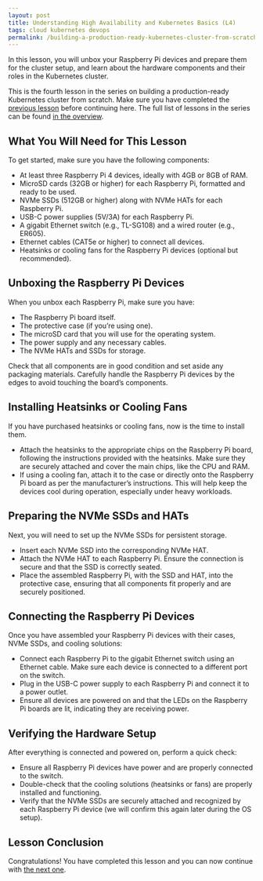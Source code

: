 ```yaml
---
layout: post
title: Understanding High Availability and Kubernetes Basics (L4)
tags: cloud kubernetes devops
permalink: /building-a-production-ready-kubernetes-cluster-from-scratch/lesson-4
---
```


In this lesson, you will unbox your Raspberry Pi devices and prepare them for
the cluster setup, and learn about the hardware components and their roles in
the Kubernetes cluster.

This is the fourth lesson in the series on building a production-ready
Kubernetes cluster from scratch. Make sure you have completed the
[previous lesson](/building-a-production-ready-kubernetes-cluster-from-scratch/lesson-3)
before continuing here. The full list of lessons in the series can be found
[in the overview](/building-a-production-ready-kubernetes-cluster-from-scratch).

## What You Will Need for This Lesson

To get started, make sure you have the following components:

- At least three Raspberry Pi 4 devices, ideally with 4GB or 8GB of RAM.
- MicroSD cards (32GB or higher) for each Raspberry Pi, formatted and ready to
  be used.
- NVMe SSDs (512GB or higher) along with NVMe HATs for each Raspberry Pi.
- USB-C power supplies (5V/3A) for each Raspberry Pi.
- A gigabit Ethernet switch (e.g., TL-SG108) and a wired router (e.g., ER605).
- Ethernet cables (CAT5e or higher) to connect all devices.
- Heatsinks or cooling fans for the Raspberry Pi devices (optional but
  recommended).

## Unboxing the Raspberry Pi Devices

When you unbox each Raspberry Pi, make sure you have:

- The Raspberry Pi board itself.
- The protective case (if you’re using one).
- The microSD card that you will use for the operating system.
- The power supply and any necessary cables.
- The NVMe HATs and SSDs for storage.

Check that all components are in good condition and set aside any packaging
materials. Carefully handle the Raspberry Pi devices by the edges to avoid
touching the board’s components.

## Installing Heatsinks or Cooling Fans

If you have purchased heatsinks or cooling fans, now is the time to install
them.

- Attach the heatsinks to the appropriate chips on the Raspberry Pi board,
  following the instructions provided with the heatsinks. Make sure they are
  securely attached and cover the main chips, like the CPU and RAM.
- If using a cooling fan, attach it to the case or directly onto the Raspberry
  Pi board as per the manufacturer’s instructions. This will help keep the
  devices cool during operation, especially under heavy workloads.

## Preparing the NVMe SSDs and HATs

Next, you will need to set up the NVMe SSDs for persistent storage.

- Insert each NVMe SSD into the corresponding NVMe HAT.
- Attach the NVMe HAT to each Raspberry Pi. Ensure the connection is secure and
  that the SSD is correctly seated.
- Place the assembled Raspberry Pi, with the SSD and HAT, into the protective
  case, ensuring that all components fit properly and are securely positioned.

## Connecting the Raspberry Pi Devices

Once you have assembled your Raspberry Pi devices with their cases, NVMe SSDs,
and cooling solutions:

- Connect each Raspberry Pi to the gigabit Ethernet switch using an Ethernet
  cable. Make sure each device is connected to a different port on the switch.
- Plug in the USB-C power supply to each Raspberry Pi and connect it to a power
  outlet.
- Ensure all devices are powered on and that the LEDs on the Raspberry Pi boards
  are lit, indicating they are receiving power.

## Verifying the Hardware Setup

After everything is connected and powered on, perform a quick check:

- Ensure all Raspberry Pi devices have power and are properly connected to the
  switch.
- Double-check that the cooling solutions (heatsinks or fans) are properly
  installed and functioning.
- Verify that the NVMe SSDs are securely attached and recognized by each
  Raspberry Pi device (we will confirm this again later during the OS setup).

## Lesson Conclusion

Congratulations! You have completed this lesson and you can now continue with
[the next one](/building-a-production-ready-kubernetes-cluster-from-scratch/lesson-5).
